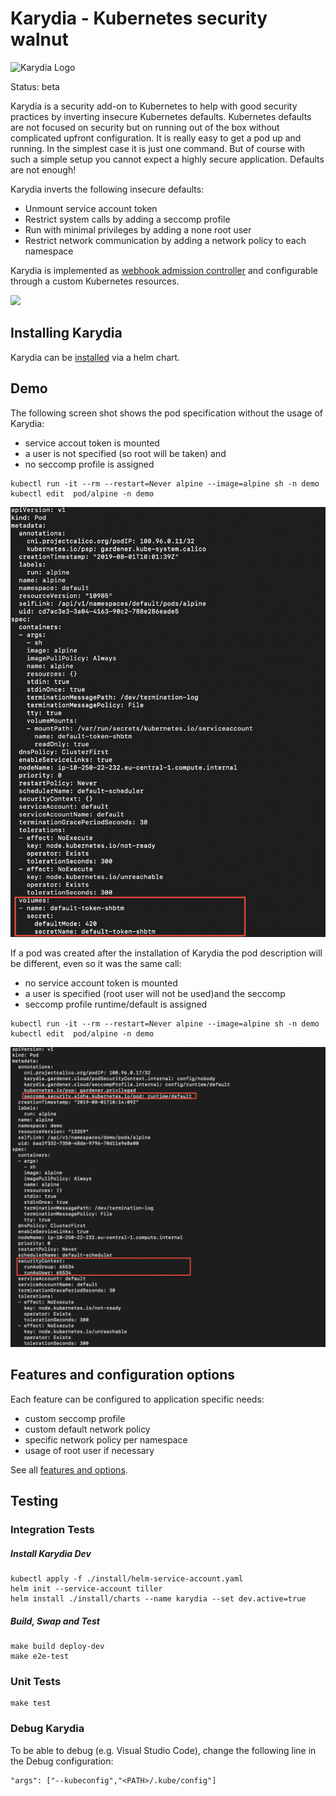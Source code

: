 # Karydia - Kubernetes security walnut

![Karydia Logo](logo/Karydia@0.5x.png)

Status: beta

Karydia is a security add-on to Kubernetes to help with good security practices by inverting insecure Kubernetes defaults. Kubernetes defaults are not focused on security but on running out of the box without complicated upfront configuration. It is really easy to get a pod up and running. In the simplest case it is just one command. But of course with such a simple setup you cannot expect a highly secure application. Defaults are not enough! 

Karydia inverts the following insecure defaults:
* Unmount service account token
* Restrict system calls by adding a seccomp profile
* Run with minimal privileges by adding a none root user
* Restrict network communication by adding a network policy to each namespace 

Karydia is implemented as [webhook admission
controller](https://kubernetes.io/docs/reference/access-authn-authz/extensible-admission-controllers/)
and configurable through a custom Kubernetes resources.

![](docs/images/karydia-architecture.png)

## Installing Karydia
Karydia can be [installed](install/README.md) via a helm chart.

## Demo
The following screen shot shows the pod specification without the usage of Karydia:
* service accout token is mounted
* a user is not specified (so root will be taken) and 
* no seccomp profile is assigned
```
kubectl run -it --rm --restart=Never alpine --image=alpine sh -n demo
kubectl edit  pod/alpine -n demo
```
![](docs/images/pod-without-karydia.png)

If a pod was created after the installation of Karydia the pod description will be different, even so it was the same call:
* no service account token is mounted 
* a user is specified (root user will not be used)and the seccomp
* seccomp profile runtime/default is assigned

```
kubectl run -it --rm --restart=Never alpine --image=alpine sh -n demo
kubectl edit  pod/alpine -n demo
```
![](docs/images/pod-with-karydia.png)

## Features and configuration options
Each feature can be configured to application specific needs:
* custom seccomp profile
* custom default network policy
* specific network policy per namespace
* usage of root user if necessary

See all [features and options](docs/features.md).

## Testing

### Integration Tests

##### Install Karydia Dev
```
kubectl apply -f ./install/helm-service-account.yaml
helm init --service-account tiller
helm install ./install/charts --name karydia --set dev.active=true
```

##### Build, Swap and Test

```
make build deploy-dev
make e2e-test
```

### Unit Tests

```
make test
```

### Debug Karydia

To be able to debug (e.g. Visual Studio Code), change the following line in the Debug configuration:

```
"args": ["--kubeconfig","<PATH>/.kube/config"]
```

